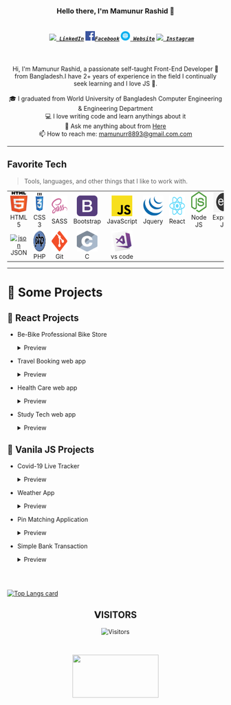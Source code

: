 <h3 align="center">Hello there, I'm Mamunur Rashid 👋</h3>
<h5 align="center">
  <code>
    <a href="https://www.linkedin.com/in/mamunn/" title="LinkedIn Profile"><img width="22" src="https://github.com/zumrudu-anka/zumrudu-anka/blob/master/images/linkedin.svg"> LinkedIn</a></code>
  <code><a href="https://www.facebook.com/mamun8893/" title="Facebook Profile"><img width="22" src="https://raw.githubusercontent.com/Mrmmamun/image/main/124010.png">Facebook</a></code>
    <code><a href="http://mrmamun.info/" title="Personal Website"><img width="22" src="https://raw.githubusercontent.com/Mrmmamun/image/main/icon-website-7.jpg"> Website</a></code>
  <code><a href="#" title="Instagram Profile"><img width="22" src="https://github.com/zumrudu-anka/zumrudu-anka/blob/master/images/instagram.svg"> Instagram</a></code>
</h5>
<br>
<p align="center">
  Hi, I'm Mamunur Rashid, a passionate self-taught Front-End Developer 🚀 from Bangladesh.I have 2+ years of experience in the field I continually seek learning and I love JS 💛.
  <br>
  <br>
  🎓 I graduated from World University of Bangladesh Computer Engineering & Engineering Department
  <br>
  💻 I love writing code and learn anythings about it

  <br>
  💬 Ask me anything about from <a href="https://github.com/mamun8893" title="Issues">Here</a>
  <br>
  📫 How to reach me: <a href="mailto: mamunurr8893@gmail.com">mamunurr8893@gmail.com.com</a>
</p>

<hr>

<h2 align="left" id="macropower-tech">Favorite Tech</h2>

> Tools, languages, and other things that I like to work with.

<table>
  <tr>
    <td align="center" width="96>
      <a href="#">
        <img src="https://raw.githubusercontent.com/Mrmmamun/image/a88c9bd522567d84d007c752d1fbba341f5c1d47/html5.svg" width="48" height="48" alt="html5" />
      </a>
      <br>HTML 5
    </td>
    <td align="center" width="96">
      <a href="#">
        <img src="https://raw.githubusercontent.com/Mrmmamun/image/b4fe72005162d9c5d8c45f5a86c99c0eb2ff5dc4/css.svg" width="38" height="48" alt="css3" />
      </a>
      <br>CSS 3
    </td>
     <td align="center" width="96">
      <a href="#">
        <img src="https://raw.githubusercontent.com/Mrmmamun/image/6641b37a0522941665a92e40a8ab843eedfe6751/sass.svg" width="48" height="48" alt="Sass" />
      </a>
      <br>SASS
    </td>
     <td align="center" width="96">
      <a href="#">
        <img src="https://raw.githubusercontent.com/Mrmmamun/image/main/768px-Bootstrap_logo.svg.png" width="48" height="48" alt="Bootstrap" />
      </a>
      <br>Bootstrap
    </td>
    <td align="center" width="96">
      <a href="#">
        <img src="https://raw.githubusercontent.com/Mrmmamun/image/3411c574ea3d8a42ca834651c066fb1015220ec6/javascript.svg" width="48" height="48" alt="JavaScript" />
      </a>
      <br>JavaScript
    </td>
    <td align="center" width="96">
      <a href="#">
        <img src="https://raw.githubusercontent.com/Mrmmamun/image/3eb71d4450ccbc4c987b69d1f63a4faeaac47550/jquery-original.svg" width="68" height="48" alt="Jquery" />
      </a>
      <br>Jquery
    </td>
     <td align="center" width="96">
      <a href="#" >
        <img src="https://raw.githubusercontent.com/Mrmmamun/image/70e139a6c5cd7be316986f6269ac5f7b7ab9d60c/react-original.svg" width="48" height="48" alt="React" />
      </a>
      <br>React
    </td>
    <td align="center" width="96">
      <a href="#" >
        <img src="https://raw.githubusercontent.com/mamun8893/image/main/node-2.png" width="48" height="48" alt="Node JS" />
      </a>
      <br>Node JS
    </td>                                                                                                                      
      <td align="center" width="96">
      <a href="#" >
        <img src="https://raw.githubusercontent.com/mamun8893/image/main/express.png" width="48" height="48" alt="Express JS" />
      </a>
      <br>Express JS
    </td>
     <td align="center" width="96">
      <a href="#" >
        <img src="https://raw.githubusercontent.com/mamun8893/image/main/mongodb-logo.png" width="48" height="48" alt="Mongo DB" />
      </a>
      <br>Mongo DB
    </td>                                                                                                                        
   
   
  </tr>
  <tr>
  <td align="center" width="96"> 
      <a href="#" >
        <img src="https://www.json.org/img/json160.gif" width="48" height="48" alt="json" />
      </a>
      <br>JSON
    </td>
    <td align="center" width="96">
      <a href="#" >
        <img src="https://raw.githubusercontent.com/Mrmmamun/image/main/php.png" width="48" height="48" alt="PHP" />
      </a>
      <br>PHP
    </td>
    <td align="center"  width="96">
      <a href="#">
        <img src="https://raw.githubusercontent.com/Mrmmamun/image/0ff6d08ebf4cb272a3e1f80195768b9a53bf77b1/git-original.svg" width="48" height="48" alt="git" />
      </a>
      <br>Git
    </td>
    <td align="center" width="96">
      <a href="#">
        <img src="https://raw.githubusercontent.com/Mrmmamun/image/f76e3df4e9204a0ed42857996cf369db2fc23d34/c.svg" width="48" height="48" alt="Sass" />
      </a>
      <br>C 
    </td>
    <td align="center" width="96">
     <a href="#">
        <img src="https://raw.githubusercontent.com/Mrmmamun/image/main/visualstudio.png" width="48" height="48" alt="Visual Studio Code" />
      </a>
      <br>vs code
    </td>
  </tr>

</table>

<hr>

# 🚀 Some Projects

## 📢 React Projects

- Be-Bike Professional Bike Store
  <details>
     <summary>Preview</summary>
   
  1. Live Demo : https://be-bike-433f2.web.app/  ( Email: admin@admin.com, password: 123456)
  2. Client Code: https://github.com/mamun8893/be-bike-client
  3. Server Code: https://github.com/mamun8893/be-bike-server
  4. Technology : ReactJS,Context API, NodeJS, Express, MongoDB, Firebase, Material UI, HTML, CSS

  ![ss](https://raw.githubusercontent.com/mamun8893/image/main/be-bike.png)

     </details>

- Travel Booking web app
  <details>
  <summary>Preview</summary>

  1. Live Demo : https://trip-world-2e3ee.web.app/
  2. Client Code: https://github.com/mamun8893/Travel-Booking
  3. Server Code: https://github.com/mamun8893/Travel-Booking-Server
  4. Technology : ReactJS,Context API, NodeJS, Express, MongoDB, Firebase, React Boostrap, HTML, CSS

  ![ss](https://raw.githubusercontent.com/mamun8893/image/main/Travel-booking.png)

  </details>

- Health Care web app
  <details>
  <summary>Preview</summary>

  1. Live Demo : https://medihealth-care-e46d9.web.app/
  2. Code: https://github.com/mamun8893/Health-Care
  3. Technology : ReactJS, Context API, Firebase, React Boostrap, HTML, CSS

  ![ss](https://raw.githubusercontent.com/mamun8893/image/main/health-care.png)

  </details>

- Study Tech web app
  <details>
  <summary>Preview</summary>

  1. Live Demo : https://studytech22.netlify.app/
  2. Code: https://github.com/mamun8893/Study-Tech
  3. Technology : ReactJS, React Boostrap, HTML, CSS

  ![ss](https://raw.githubusercontent.com/mamun8893/image/main/study-tech.png)

    </details>

## 📢 Vanila JS Projects

- Covid-19 Live Tracker
  <details>
  <summary>Preview</summary>

  1. Live Demo : https://mamun8893.github.io/covid-19-tracker/
  2. Code: https://github.com/mamun8893/covid-19-tracker
  3. Technology : JavaScript, HTML, CSS

  ![ss](https://raw.githubusercontent.com/mamun8893/image/main/covid-19-tracker.png)

      </details>

- Weather App
  <details>
    <summary>Preview</summary>

  1. Live Demo : https://mamun8893.github.io/weather/
  2. Code: https://github.com/mamun8893/weather
  3. Technology : JavaScript, HTML, CSS

  ![ss](https://raw.githubusercontent.com/mamun8893/image/main/weather.png)

  </details>

- Pin Matching Application
    <details>
    <summary>Preview</summary>

  1. Live Demo : https://mamun8893.github.io/javascript-pin-matcher/
  2. Code: https://github.com/mamun8893/javascript-pin-matcher
  3. Technology : JavaScript, HTML, CSS

  ![ss](https://raw.githubusercontent.com/mamun8893/image/main/pin-match.png)

  </details>

- Simple Bank Transaction
  <details>
    <summary>Preview</summary>

  1. Live Demo : https://mamun8893.github.io/simple-bank-transaction/
  2. Code: https://github.com/mamun8893/simple-bank-transaction
  3. Technology : JavaScript, HTML, CSS

  ![ss](https://raw.githubusercontent.com/mamun8893/image/main/bank.png)

    </details>

</br>
</br>

[![Top Langs card](https://github-readme-stats.vercel.app/api/top-langs/?username=mamun8893&card_width=555)](https://github.com/mamun8893)

<h2 align="center"> 𝗩ISITORS </h2>
<p align="center">
    <img title="Visitors" src="https://visitor-badge.glitch.me/badge?page_id=mamun8893" />
</p>
<br>
<p align="center">
  <img width="200" height="100" src="https://math.sun.ac.za/prodinger/thanks.gif">
</p>
